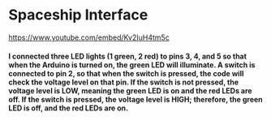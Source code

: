 # Spaceship Interface

https://www.youtube.com/embed/Kv2IuH4tm5c

#### I connected three LED lights (1 green, 2 red) to pins 3, 4, and 5 so that when the Arduino is turned on, the green LED will illuminate. A switch is connected to pin 2, so that when the switch is pressed, the code will check the voltage level on that pin. If the switch is not pressed, the voltage level is LOW, meaning the green LED is on and the red LEDs are off. If the switch is pressed, the voltage level is HIGH; therefore, the green LED is off, and the red LEDs are on. 
